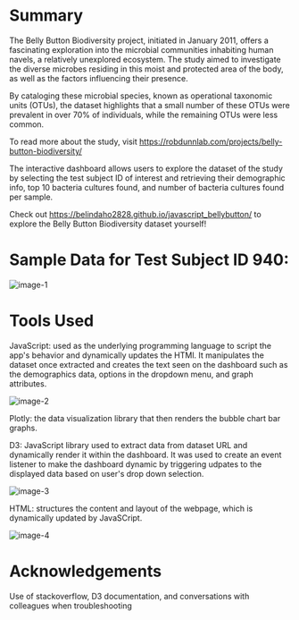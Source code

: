 # Summary
The Belly Button Biodiversity project, initiated in January 2011, offers a fascinating exploration into the microbial communities inhabiting human navels, a relatively unexplored ecosystem. The study aimed to investigate the diverse microbes residing in this moist and protected area of the body, as well as the factors influencing their presence. 

By cataloging these microbial species, known as operational taxonomic units (OTUs), the dataset highlights that a small number of these OTUs were prevalent in over 70% of individuals, while the remaining OTUs were less common. 

To read more about the study, visit https://robdunnlab.com/projects/belly-button-biodiversity/ 

The interactive dashboard allows users to explore the dataset of the study by selecting the test subject ID of interest and retrieving their demographic info, top 10 bacteria cultures found, and number of bacteria cultures found per sample.

Check out https://belindaho2828.github.io/javascript_bellybutton/ to explore the Belly Button Biodiversity dataset yourself!

# Sample Data for Test Subject ID 940:
![image-1](https://github.com/belindaho2828/javascript_bellybutton/assets/155488822/9558d04d-0198-416c-8875-9a99c6f0461a)


# Tools Used
JavaScript: used as the underlying programming language to script the app's behavior and dynamically updates the HTMl. It manipulates the dataset once extracted and creates the text seen on the dashboard such as the demographics data, options in the dropdown menu, and graph attributes. 

![image-2](https://github.com/belindaho2828/javascript_bellybutton/assets/155488822/8e9f221d-3672-4634-8089-7145428efc89)

Plotly: the data visualization library that then renders the bubble chart bar graphs.



D3: JavaScript library used to extract data from dataset URL and dynamically render it within the dashboard. It was used to create an event listener to make the dashboard dynamic by triggering udpates to the displayed data based on user's drop down selection.

![image-3](https://github.com/belindaho2828/javascript_bellybutton/assets/155488822/fd8f6cfd-dc25-4a40-aff2-7e1d5b49f627)


HTML: structures the content and layout of the webpage, which is dynamically updated by JavaSCript.

![image-4](https://github.com/belindaho2828/javascript_bellybutton/assets/155488822/86e56209-151b-44c8-8751-0dcce8f859a3)



# Acknowledgements
Use of stackoverflow, D3 documentation, and conversations with colleagues when troubleshooting
